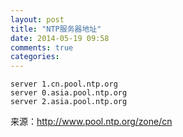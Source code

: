 ```yaml
---
layout: post
title: "NTP服务器地址"
date: 2014-05-19 09:58
comments: true
categories: 
---
```

```
server 1.cn.pool.ntp.org
server 0.asia.pool.ntp.org
server 2.asia.pool.ntp.org
```
来源：http://www.pool.ntp.org/zone/cn
